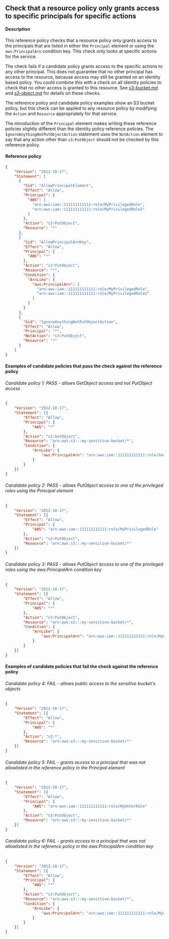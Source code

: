 ## Check that a resource policy only grants access to specific principals for specific actions

#### Description

This reference policy checks that a resource policy only grants access to the principals that are listed in either the ```Principal``` element or using the ```aws:PrincipalArn``` condition key. This check only looks at specific actions for the service. 

The check fails if a candidate policy grants access to the specific actions to any other principal. This does not guarantee that no other principal has access to the resource, because access may still be granted on an identity based policy. You could combine this with a check on all identity policies to check that no other access is granted to this resource. See [s3-bucket.md](/identity-policies/check-access-to-sensitive-resource/s3-bucket.md) and [s3-object.md](/identity-policies/check-access-to-sensitive-resource/s3-object.md) for details on these checks.

The reference policy and candidate policy examples show an S3 bucket policy, but this check can be applied to any resource policy by modifying the ```Action``` and ```Resource``` appropriately for that service.

The introduction of the ```Principal``` element makes writing these reference policies slightly different than the identity policy reference policies. The ```IgnoreAnythingNotPutObjectAction``` statement uses the ```NotAction``` element to say that any action other than ```s3:PutObject``` should not be checked by this reference policy.

#### Reference policy
```json
{
    "Version": "2012-10-17",
    "Statement": [
      {
        "Sid": "AllowPrincipalElement",
        "Effect": "Allow",
        "Principal": {
          "AWS": [
            "arn:aws:iam::111111111111:role/MyPrivilegedRole",
            "arn:aws:iam::111111111111:role/MyPrivilegedRole2"
          ]
        },
        "Action": "s3:PutObject",
        "Resource": "*"
      },
      {
        "Sid": "AllowPrincipalArnKey",
        "Effect": "Allow",
        "Principal": {
          "AWS": "*"
        },
        "Action": "s3:PutObject",
        "Resource": "*",
        "Condition": {
          "ArnLike": {
            "aws:PrincipalArn": [
              "arn:aws:iam::111111111111:role/MyPrivilegedRole",
              "arn:aws:iam::111111111111:role/MyPrivilegedRole2"
            ]
          }
        }
      },
      {
        "Sid": "IgnoreAnythingNotPutObjectAction",
        "Effect": "Allow",
        "Principal": "*",
        "NotAction": "s3:PutObject",
        "Resource": "*"
      }
    ]
}
```

#### Examples of candidate policies that pass the check against the reference policy

###### Candidate policy 1: PASS - allows GetObject access and not PutObject access
```json
{
    "Version": "2012-10-17",
    "Statement": [{
        "Effect": "Allow",
        "Principal": {
            "AWS": "*"
        },
        "Action": "s3:GetObject",
        "Resource": "arn:aws:s3:::my-sensitive-bucket/*",
        "Condition": {
            "ArnLike": {
                "aws:PrincipalArn": "arn:aws:iam::111111111111:role/SomeOtherRole"
            }
        }
    }]
}
```

###### Candidate policy 2: PASS - allows PutObject access to one of the privileged roles using the Principal element 
```json
{
    "Version": "2012-10-17",
    "Statement": [{
        "Effect": "Allow",
        "Principal": {
            "AWS": "arn:aws:iam::111111111111:role/MyPrivilegedRole"
        },
        "Action": "s3:PutObject",
        "Resource": "arn:aws:s3:::my-sensitive-bucket/*"
    }]
}
```

###### Candidate policy 3: PASS - allows PutObject access to one of the privileged roles using the aws:PrincipalArn condition key 
```json
{
    "Version": "2012-10-17",
    "Statement": [{
        "Effect": "Allow",
        "Principal": {
            "AWS": "*"
        },
        "Action": "s3:PutObject",
        "Resource": "arn:aws:s3:::my-sensitive-bucket/*",
        "Condition": {
            "ArnLike": {
                "aws:PrincipalArn": "arn:aws:iam::111111111111:role/MyPrivilegedRole"
            }
        }
    }]
}
```

#### Examples of candidate policies that fail the check against the reference policy

###### Candidate policy 4: FAIL - allows public access to the sensitive bucket's objects
```json
{
    "Version": "2012-10-17",
    "Statement": [{
        "Effect": "Allow",
        "Principal": {
            "AWS": "*"
        },
        "Action": "s3:*",
        "Resource": "arn:aws:s3:::my-sensitive-bucket/*"
    }]
}
```

###### Candidate policy 5: FAIL - grants access to a principal that was not allowlisted in the reference policy in the Principal element
```json
{
    "Version": "2012-10-17",
    "Statement": [{
        "Effect": "Allow",
        "Principal": {
            "AWS": "arn:aws:iam::111111111111:role/MyOtherRole"
        },
        "Action": "s3:PutObject",
        "Resource": "arn:aws:s3:::my-sensitive-bucket/*"
    }]
}
```


###### Candidate policy 6: FAIL - grants access to a principal that was not allowlisted in the reference policy in the aws:PrincipalArn condition key
```json
{
    "Version": "2012-10-17",
    "Statement": [{
        "Effect": "Allow",
        "Principal": {
            "AWS": "*"
        },
        "Action": "s3:PutObject",
        "Resource": "arn:aws:s3:::my-sensitive-bucket/*",
        "Condition": {
            "ArnLike": {
                "aws:PrincipalArn": "arn:aws:iam::111111111111:role/MyOtherRole"
            }
        }
    }]
}
```
